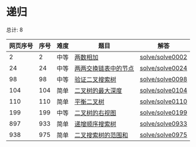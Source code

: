 # 递归

<!--- table -->


总计: 8

| 网页序号 | 序号 | 难度 | 题目                    | 解答                      |
| ---- | ---- | ---- | ------------------ | ---------------- |
| 2 | 2 | 中等 | [两数相加](https://leetcode-cn.com/problems/add-two-numbers/) | [solve/solve0002](../solve/solve0002)|
| 24 | 24 | 中等 | [两两交换链表中的节点](https://leetcode-cn.com/problems/swap-nodes-in-pairs/) | [solve/solve0024](../solve/solve0024)|
| 98 | 98 | 中等 | [验证二叉搜索树](https://leetcode-cn.com/problems/validate-binary-search-tree/) | [solve/solve0098](../solve/solve0098)|
| 104 | 104 | 简单 | [二叉树的最大深度](https://leetcode-cn.com/problems/maximum-depth-of-binary-tree/) | [solve/solve0104](../solve/solve0104)|
| 110 | 110 | 简单 | [平衡二叉树](https://leetcode-cn.com/problems/balanced-binary-tree/) | [solve/solve0110](../solve/solve0110)|
| 199 | 199 | 中等 | [二叉树的右视图](https://leetcode-cn.com/problems/binary-tree-right-side-view/) | [solve/solve0199](../solve/solve0199)|
| 897 | 933 | 简单 | [递增顺序搜索树](https://leetcode-cn.com/problems/increasing-order-search-tree/) | [solve/solve0933](../solve/solve0933)|
| 938 | 975 | 简单 | [二叉搜索树的范围和](https://leetcode-cn.com/problems/range-sum-of-bst/) | [solve/solve0975](../solve/solve0975)|
